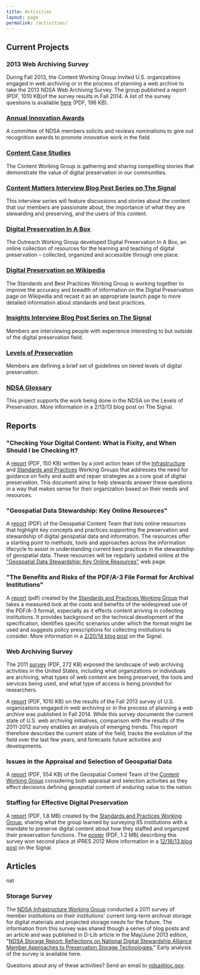 ```yaml
---
title: Activities
layout: page
permalink: /activities/
---
```


## Current Projects

### 2013 Web Archiving Survey
During Fall 2013, the Content Working Group invited U.S. organizations engaged in web archiving or in the process of planning a web archive to take the 2013 NDSA Web Archiving Survey. The group published a report (PDF, 1010 KB)of the survey results in Fall 2014. A list of the survey questions is available [here](/documents/ndsa_web_archiving_survey_2013.pdf) (PDF, 196 KB).

### [Annual Innovation Awards](http://blogs.loc.gov/digitalpreservation/2013/06/and-the-winner-is-announcing-the-2013-ndsa-innovation-award-winners/)
A committee of NDSA members solicits and reviews nominations to give out recognition awards to promote innovative work in the field.

### [Content Case Studies](/activities/case-studies/)
The Content Working Group is gathering and sharing compelling stories that demonstrate the value of digital preservation in our communities.

### [Content Matters Interview Blog Post Series on The Signal](http://blogs.loc.gov/digitalpreservation/category/content-matters-interview/)
This interview series will feature discussions and stories about the content that our members are passionate about, the importance of what they are stewarding and preserving, and the users of this content.

### [Digital Preservation In A Box](http://dpoutreach.net/)
The Outreach Working Group developed Digital Preservation In A Box, an online collection of resources for the learning and teaching of digital preservation – collected, organized and accessible through one place.

### [Digital Preservation on Wikipedia](http://en.wikipedia.org/wiki/Wikipedia:WikiProject_Digital_Preservation)
The Standards and Best Practices Working Group is working together to improve the accuracy and breadth of information on the Digital Preservation page on Wikipedia and recast it as an appropriate launch page to more detailed information about standards and best practices.

### [Insights Interview Blog Post Series on The Signal](http://blogs.loc.gov/digitalpreservation/category/insights-interview/)
Members are interviewing people with experience interesting to but outside of the digital preservation field.

### [Levels of Preservation](/activities/)
Members are defining a brief set of guidelines on tiered levels of digital preservation.

### [NDSA Glossary](/glossary/)
This project supports the work being done in the NDSA on the Levels of Preservation. More information in a 2/13/13 blog post on The Signal.

## Reports

### "Checking Your Digital Content: What is Fixity, and When Should I be Checking It?

A [report](/documents/NDSA-Fixity-Guidance-Report-final100214.pdf) (PDF, 150 KB) written by a joint action team of the [Infrastructure](/working-groups/infrastructure/) and [Standards and Practices](/working-groups/standards-and-practices/) Working Groups that addresses the need for guidance on fixity and audit and repair strategies as a core goal of digital preservation. This document aims to help stewards answer these questions in a way that makes sense for their organization based on their needs and resources.

### "Geospatial Data Stewardship: Key Online Resources"

A [report](/documents/NDSA_Geo-stewardship-key-resources_final030414.pdf) (PDF) of the Geospatial Content Team that lists online resources that highlight key concepts and practices supporting the preservation and stewardship of digital geospatial data and information. The resources offer a starting point to methods, tools and approaches across the information lifecycle to assist in understanding current best practices in the stewardship of geospatial data. These resources will be regularly updated online at the ["Geospatial Data Stewardship: Key Online Resources"](/working-groups/content/geo-stewardship-resources) web page.

### "The Benefits and Risks of the PDF/A-3 File Format for Archival Institutions"

A [report](/documents/NDSA_PDF_A3_report_final022014.pdf) (pdf) created by the [Standards and Practices Working Group](/working-groups/standards-and-practices) that takes a measured look at the costs and benefits of the widespread use of the PDF/A-3 format, especially as it effects content arriving in collecting institutions. It provides background on the technical development of the specification, identifies specific scenarios under which the format might be used and suggests policy prescriptions for collecting institutions to consider. More information in a [2/20/14 blog post](http://blogs.loc.gov/digitalpreservation/2014/02/new-ndsa-report-the-benefits-and-risks-of-the-pdfa-3-file-format-for-archival-institutions/) on the Signal.

### Web Archiving Survey

The 2011 [survey](/documents/USWebArchivingSurvey.pdf) (PDF, 272 KB) exposed the landscape of web archiving activities in the United States, including what organizations or individuals are archiving, what types of web content are being preserved, the tools and services being used, and what type of access is being provided for researchers.

A [report](/documents/NDSA_USWebArchivingSurvey_2013.pdf) (PDF, 1010 KB) on the results of the Fall 2013 survey of U.S. organizations engaged in web archiving or in the process of planning a web archive was published in Fall 2014. While this survey documents the current state of U.S. web archiving initiatives, comparison with the results of the 2011-2012 survey enables an analysis of emerging trends. This report therefore describes the current state of the field, tracks the evolution of the field over the last few years, and forecasts future activities and developments.

### Issues in the Appraisal and Selection of Geospatial Data
A [report](/documents/NDSA_AppraisalSelection_report_final102413.pdf) (PDF, 554 KB) of the Geospatial Content Team of the [Content Working Group](/working-groups/content/) considering both appraisal and selection activities as they effect decisions defining geospatial content of enduring value to the nation.

### Staffing for Effective Digital Preservation

A [report](/documents/NDSA-Staffing-Survey-Report-Final122013.pdf) (PDF, 1.8 MB) created by the [Standards and Practices Working Group](/working-groups/standards-and-practices/), sharing what the group learned by surveying 85 institutions with a mandate to preserve digital content about how they staffed and organized their preservation functions. The [poster](/documents/NDSA-staff-survey-poster-ipres2012.pdf) (PDF, 1.2 MB) describing this survey won second place at iPRES 2012 More information in a [12/16/13 blog post](http://blogs.loc.gov/digitalpreservation/2013/12/just-released-staffing-for-effective-digital-preservation-an-ndsa-report/) on the Signal.

## Articles
nat
### Storage Survey
The [NDSA Infrastructure Working Group](/working-groups/infrastructure/) conducted a 2011 survey of member institutions on their institutions' current long-term archival storage for digital materials and projected storage needs for the future. The information from this survey was shared though a series of blog posts and an article and was published in D-Lib article in the May/June 2013 edition, "[NDSA Storage Report: Reflections on National Digital Stewardship Alliance Member Approaches to Preservation Storage Technologies.](http://www.dlib.org/dlib/may13/altman/05altman.html)" Early analysis of the survey is available here.

Questions about any of these activities? Send an email to ndsa@loc.gov.
